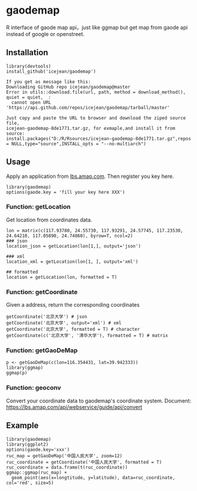 gaodemap
========

R interface of gaode map api，just like ggmap but get map from gaode api instead of google or openstreet.

## Installation
```
library(devtools)
install_github('icejean/gaodemap')

If you get as message like this:
Downloading GitHub repo icejean/gaodemap@master
Error in utils::download.file(url, path, method = download_method(), quiet = quiet,  : 
  cannot open URL 'https://api.github.com/repos/icejean/gaodemap/tarball/master'
  
Just copy and paste the URL to browser and download the ziped source file,
icejean-gaodemap-8de1771.tar.gz, for exmaple,and install it from source:
install.packages("D:/R/Rsources/icejean-gaodemap-8de1771.tar.gz",repos = NULL,type="source",INSTALL_opts = "--no-multiarch")

```

## Usage

Apply an application from [lbs.amap.com](https://lbs.amap.com/api/webservice/guide/create-project/get-key). Then register you key here.
```
library(gaodemap)
options(gaode.key = 'fill your key here XXX')
```


### Function: getLocation
Get location from coordinates data.
```
lon = matrix(c(117.93780, 24.55730, 117.93291, 24.57745, 117.23530, 24.64210, 117.05890, 24.74860), byrow=T, ncol=2)
### json 
location_json = getLocation(lon[1,], output='json')

### xml
location_xml = getLocation(lon[1, ], output='xml')

## formatted
location = getLocation(lon, formatted = T) 
```

### Function: getCoordinate
Given a address, return the corresponding coordinates
```
getCoordinate('北京大学') # json
getCoordinate('北京大学', output='xml') # xml
getCoordinate('北京大学', formatted = T) # character
getCoordinate(c('北京大学', '清华大学'), formatted = T) # matrix
```


### Function: getGaoDeMap

```
p <- getGaoDeMap(c(lon=116.354431, lat=39.942333))
library(ggmap)
ggmap(p)
```

### Function: geoconv

Convert your coordinate data to gaodemap's coordinate system. Document: https://lbs.amap.com/api/webservice/guide/api/convert

## Example

```
library(gaodemap)
library(ggplot2)
options(gaode.key='xxx')
ruc_map = getGaoDeMap('中国人民大学', zoom=12)
ruc_coordinate = getCoordinate('中国人民大学', formatted = T)
ruc_coordinate = data.frame(t(ruc_coordinate))
ggmap::ggmap(ruc_map) +
  geom_point(aes(x=longtitude, y=latitude), data=ruc_coordinate, col='red', size=5)
```